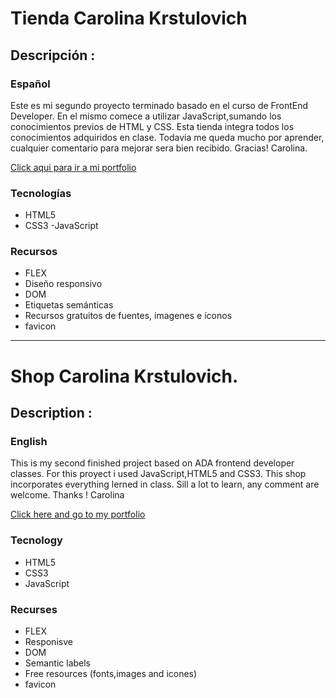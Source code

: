 # Tienda Carolina Krstulovich

## Descripción :
### Español

Este es mi segundo proyecto terminado basado en el curso de FrontEnd Developer. 
En el mismo comece a utilizar JavaScript,sumando los conocimientos previos de HTML y CSS.
Esta tienda integra todos los conocimientos adquiridos en clase.
Todavia me queda mucho por aprender, cualquier comentario para mejorar sera bien recibido. 
Gracias! 
Carolina.

[Click aqui para ir a mi portfolio](https://portfolio-carokrstulovich.netlify.app/)

### Tecnologías
- HTML5
- CSS3
-JavaScript

### Recursos 

- FLEX
- Diseño responsivo
- DOM
- Etiquetas semánticas
- Recursos gratuitos de fuentes, imagenes e íconos
- favicon


---
# Shop Carolina Krstulovich.

## Description :

### English 

This is my second finished project based on ADA frontend developer classes.
For this proyect i used JavaScript,HTML5 and CSS3.
This shop incorporates everything lerned in class. 
Sill a lot to learn, any comment are welcome.
Thanks ! 
Carolina

[Click here and go to my portfolio](https://portfolio-carokrstulovich.netlify.app/)

### Tecnology
- HTML5
- CSS3
- JavaScript

### Recurses

- FLEX
- Responisve
- DOM
- Semantic labels
- Free resources (fonts,images and icones)
- favicon
